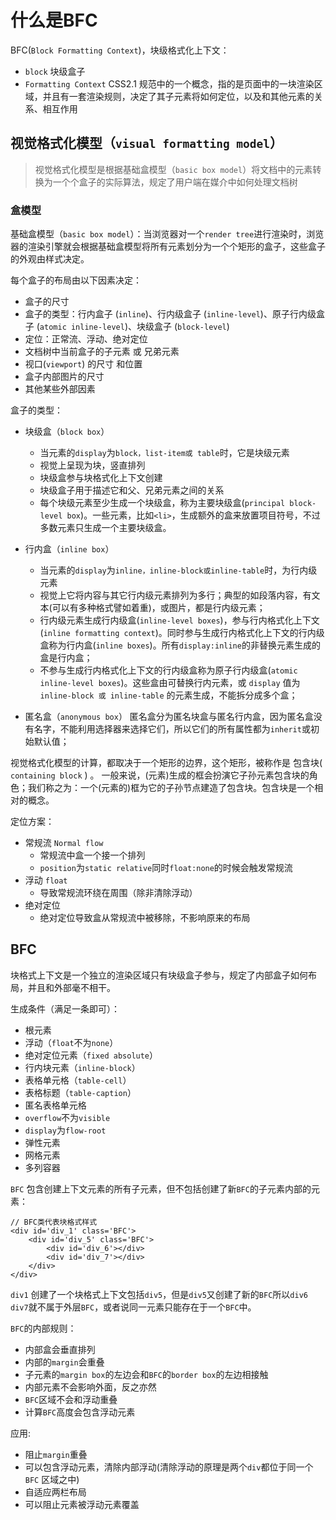# 什么是BFC

BFC(`Block Formatting Context`)，块级格式化上下文：
- `block` 块级盒子
- `Formatting Context` CSS2.1 规范中的一个概念，指的是页面中的一块渲染区域，并且有一套渲染规则，决定了其子元素将如何定位，以及和其他元素的关系、相互作用


## 视觉格式化模型（`visual formatting model`）

> 视觉格式化模型是根据基础盒模型（`basic box model`）将文档中的元素转换为一个个盒子的实际算法，规定了用户端在媒介中如何处理文档树

### 盒模型

基础盒模型（`basic box model`）：当浏览器对一个`render tree`进行渲染时，浏览器的渲染引擎就会根据基础盒模型将所有元素划分为一个个矩形的盒子，这些盒子的外观由样式决定。

每个盒子的布局由以下因素决定：

- 盒子的尺寸
- 盒子的类型：行内盒子 (`inline`)、行内级盒子 (`inline-level`)、原子行内级盒子 (`atomic inline-level`)、块级盒子 (`block-level`)
- 定位：正常流、浮动、绝对定位
- 文档树中当前盒子的子元素 或 兄弟元素
- 视口(`viewport`) 的尺寸 和位置
- 盒子内部图片的尺寸
- 其他某些外部因素

盒子的类型：
- 块级盒（`block box`）
    - 当元素的`display`为`block，list-item或 table`时，它是块级元素
    - 视觉上呈现为块，竖直排列
    - 块级盒参与块格式化上下文创建
    - 块级盒子用于描述它和父、兄弟元素之间的关系
    - 每个块级元素至少生成一个块级盒，称为主要块级盒(`principal block-level box`)。一些元素，比如`<li>`，生成额外的盒来放置项目符号，不过多数元素只生成一个主要块级盒。 
- 行内盒（`inline box`）
    - 当元素的`display`为`inline，inline-block或inline-table`时，为行内级元素
    - 视觉上它将内容与其它行内级元素排列为多行；典型的如段落内容，有文本(可以有多种格式譬如着重)，或图片，都是行内级元素；
    - 行内级元素生成行内级盒(`inline-level boxes`)，参与行内格式化上下文(`inline formatting context`)。同时参与生成行内格式化上下文的行内级盒称为行内盒(`inline boxes`)。所有`display:inline`的非替换元素生成的盒是行内盒；
    - 不参与生成行内格式化上下文的行内级盒称为原子行内级盒(`atomic inline-level boxes`)。这些盒由可替换行内元素，或 `display` 值为 `inline-block 或 inline-table` 的元素生成，不能拆分成多个盒；

- 匿名盒（`anonymous box`）
匿名盒分为匿名块盒与匿名行内盒，因为匿名盒没有名字，不能利用选择器来选择它们，所以它们的所有属性都为`inherit`或初始默认值；



视觉格式化模型的计算，都取决于一个矩形的边界，这个矩形，被称作是 包含块( `containing block` ) 。 一般来说，(元素)生成的框会扮演它子孙元素包含块的角色；我们称之为：一个(元素的)框为它的子孙节点建造了包含块。包含块是一个相对的概念。


定位方案：
- 常规流 `Normal flow`
    - 常规流中盒一个接一个排列
    - `position`为`static relative`同时`float:none`的时候会触发常规流
- 浮动 `float`
    - 导致常规流环绕在周围（除非清除浮动）
- 绝对定位
    -  绝对定位导致盒从常规流中被移除，不影响原来的布局

## BFC

块格式上下文是一个独立的渲染区域只有块级盒子参与，规定了内部盒子如何布局，并且和外部毫不相干。

生成条件（满足一条即可）：
- 根元素
- 浮动（`float`不为`none`）
- 绝对定位元素（`fixed absolute`）
- 行内块元素（`inline-block`）
- 表格单元格（`table-cell`）
- 表格标题（`table-caption`）
- 匿名表格单元格
- `overflow`不为`visible`
- `display`为`flow-root`
- 弹性元素
- 网格元素
- 多列容器

`BFC` 包含创建上下文元素的所有子元素，但不包括创建了新`BFC`的子元素内部的元素：
```
// BFC类代表块格式样式
<div id='div_1' class='BFC'>
    <div id='div_5' class='BFC'>
        <div id='div_6'></div>
        <div id='div_7'></div>
    </div>
</div>
```

`div1` 创建了一个块格式上下文包括`div5`，但是`div5`又创建了新的`BFC`所以`div6 div7`就不属于外层`BFC`，或者说同一元素只能存在于一个`BFC`中。

`BFC`的内部规则：
- 内部盒会垂直排列
- 内部的`margin`会重叠
- 子元素的`margin box`的左边会和`BFC`的`border box`的左边相接触
- 内部元素不会影响外面，反之亦然
- `BFC`区域不会和浮动重叠
- 计算`BFC`高度会包含浮动元素

应用:

- 阻止`margin`重叠
- 可以包含浮动元素，清除内部浮动(清除浮动的原理是两个`div`都位于同一个 `BFC` 区域之中)
- 自适应两栏布局
- 可以阻止元素被浮动元素覆盖
